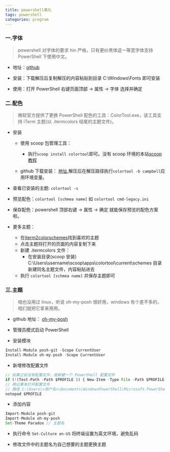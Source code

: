 ```yaml
---
title: powershell美化
tags: powershell
categories: program
---
```


### 一.字体

> powershell 对字体的要求 hin 严格，只有更纱黑体这一等宽字体支持 PowerShell 下使用中文。

- 地址：[github](https://link.zhihu.com/?target=https%3A//github.com/be5invis/Sarasa-Gothic/releases)

- 安装：下载解压后复制解压的内容粘贴到目录 C:\Windows\Fonts 即可安装

- 使用：打开 PowerShell 右键页面顶部 -> 属性 -> 字体 选择并确定

### 二.配色

> 微软官方提供了更换 PowerShell 配色的工具：ColorTool.exe，该工具支持 iTerm 主题(以 .itermcolors 结尾的主题文件)。

- 安装

  - 使用 scoop 包管理工具：

    - 执行`scoop install colortool`即可。没有 scoop 环境的本站[scoop 教程](./工具/scoop.md)

  - github 下载安装：
    [地址](https://github.com/Microsoft/console/releases),解压后在解压路径执行`colortool -b campbell`应用环境变量。

- 查看已安装的主题: `colortool -s`

- 预览配色：`colortool [schmea name]` 如 `colortool cmd-legacy.ini`

- 保存配色：powershell 顶部右键 -> 属性 -> 确定 就能保存预览的配色方案啦。

- 更多主题：
  - 在[iterm2colorschemes](https://iterm2colorschemes.com/)找到喜欢的主题
  - 点击主题将打开的页面的内容复制下来
  - 新建 .itermcolors 文件：
    - 在安装目录(scoop 安装) C:\Users\username\scoop\apps\colortool\current\schemes 目录新建同名主题文件，内容粘贴进去
  - 执行 `colortool [schmea name]` 并保存主题即可

### 三.主题

> 咱也没用过 linux，听说 oh-my-posh 很好用，windows 有个差不多的，咱们就把它拿来用用。

- github 地址： [oh-my-posh](https://github.com/JanDeDobbeleer/oh-my-posh)

- 管理员模式启动 PowerShell

- 安装模块

```js
Install-Module posh-git -Scope CurrentUser
Install-Module oh-my-posh -Scope CurrentUser
```

- 新增修改配置文件

```js
// 如果之前没有配置文件，就新建一个 PowerShell 配置文件
if (!(Test-Path -Path $PROFILE )) { New-Item -Type File -Path $PROFILE -Force }
// 用记事本打开配置文件
// 路径 C:\Users\<用户名>\Documents\WindowsPowerShell\Microsoft.PowerShell_profile.ps1
notepad $PROFILE
```

- 添加内容

```js
Import-Module posh-git
Import-Module oh-my-posh
Set-Theme Paradox // 主题名
```

- 执行命令 `Set-Culture en-US` 将终端设置为英文环境，避免乱码

- 修改文件中的主题名为自己想要的主题更换主题

